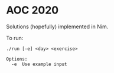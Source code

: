 # AOC 2020

Solutions (hopefully) implemented in Nim.

To run:

```
./run [-e] <day> <exercise>

Options:
  -e  Use example input
```
